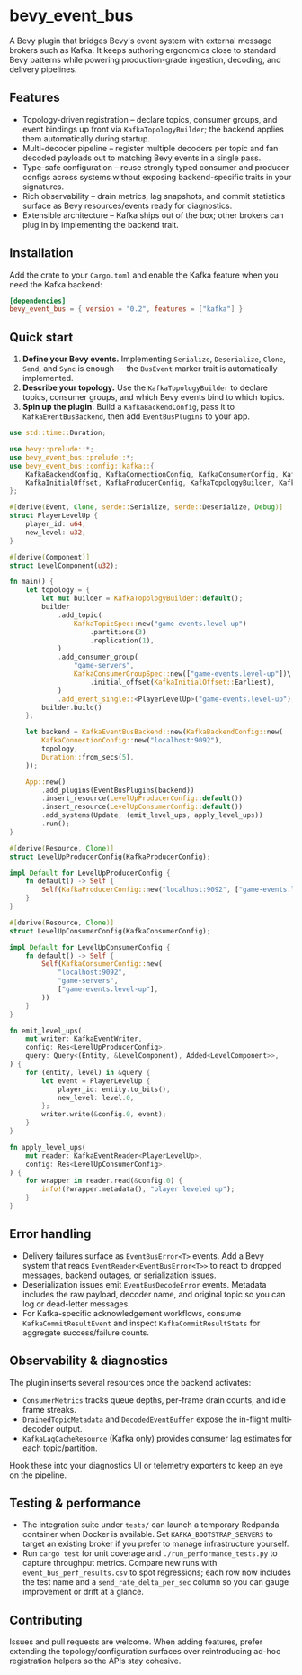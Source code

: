 # bevy_event_bus

A Bevy plugin that bridges Bevy's event system with external message brokers such as Kafka. It keeps authoring ergonomics close to standard Bevy patterns while powering production-grade ingestion, decoding, and delivery pipelines.

## Features

- Topology-driven registration – declare topics, consumer groups, and event bindings up front via `KafkaTopologyBuilder`; the backend applies them automatically during startup.
- Multi-decoder pipeline – register multiple decoders per topic and fan decoded payloads out to matching Bevy events in a single pass.
- Type-safe configuration – reuse strongly typed consumer and producer configs across systems without exposing backend-specific traits in your signatures.
- Rich observability – drain metrics, lag snapshots, and commit statistics surface as Bevy resources/events ready for diagnostics.
- Extensible architecture – Kafka ships out of the box; other brokers can plug in by implementing the backend trait.

## Installation

Add the crate to your `Cargo.toml` and enable the Kafka feature when you need the Kafka backend:

```toml
[dependencies]
bevy_event_bus = { version = "0.2", features = ["kafka"] }
```

## Quick start

1. **Define your Bevy events.** Implementing `Serialize`, `Deserialize`, `Clone`, `Send`, and `Sync` is enough — the `BusEvent` marker trait is automatically implemented.
2. **Describe your topology.** Use the `KafkaTopologyBuilder` to declare topics, consumer groups, and which Bevy events bind to which topics.
3. **Spin up the plugin.** Build a `KafkaBackendConfig`, pass it to `KafkaEventBusBackend`, then add `EventBusPlugins` to your app.

```rust
use std::time::Duration;

use bevy::prelude::*;
use bevy_event_bus::prelude::*;
use bevy_event_bus::config::kafka::{
    KafkaBackendConfig, KafkaConnectionConfig, KafkaConsumerConfig, KafkaConsumerGroupSpec,
    KafkaInitialOffset, KafkaProducerConfig, KafkaTopologyBuilder, KafkaTopicSpec,
};

#[derive(Event, Clone, serde::Serialize, serde::Deserialize, Debug)]
struct PlayerLevelUp {
    player_id: u64,
    new_level: u32,
}

#[derive(Component)]
struct LevelComponent(u32);

fn main() {
    let topology = {
        let mut builder = KafkaTopologyBuilder::default();
        builder
            .add_topic(
                KafkaTopicSpec::new("game-events.level-up")
                    .partitions(3)
                    .replication(1),
            )
            .add_consumer_group(
                "game-servers",
                KafkaConsumerGroupSpec::new(["game-events.level-up"])\
                    .initial_offset(KafkaInitialOffset::Earliest),
            )
            .add_event_single::<PlayerLevelUp>("game-events.level-up");
        builder.build()
    };

    let backend = KafkaEventBusBackend::new(KafkaBackendConfig::new(
        KafkaConnectionConfig::new("localhost:9092"),
        topology,
        Duration::from_secs(5),
    ));

    App::new()
        .add_plugins(EventBusPlugins(backend))
        .insert_resource(LevelUpProducerConfig::default())
        .insert_resource(LevelUpConsumerConfig::default())
        .add_systems(Update, (emit_level_ups, apply_level_ups))
        .run();
}

#[derive(Resource, Clone)]
struct LevelUpProducerConfig(KafkaProducerConfig);

impl Default for LevelUpProducerConfig {
    fn default() -> Self {
        Self(KafkaProducerConfig::new("localhost:9092", ["game-events.level-up"]).acks("all"))
    }
}

#[derive(Resource, Clone)]
struct LevelUpConsumerConfig(KafkaConsumerConfig);

impl Default for LevelUpConsumerConfig {
    fn default() -> Self {
        Self(KafkaConsumerConfig::new(
            "localhost:9092",
            "game-servers",
            ["game-events.level-up"],
        ))
    }
}

fn emit_level_ups(
    mut writer: KafkaEventWriter,
    config: Res<LevelUpProducerConfig>,
    query: Query<(Entity, &LevelComponent), Added<LevelComponent>>,
) {
    for (entity, level) in &query {
        let event = PlayerLevelUp {
            player_id: entity.to_bits(),
            new_level: level.0,
        };
        writer.write(&config.0, event);
    }
}

fn apply_level_ups(
    mut reader: KafkaEventReader<PlayerLevelUp>,
    config: Res<LevelUpConsumerConfig>,
) {
    for wrapper in reader.read(&config.0) {
        info!(?wrapper.metadata(), "player leveled up");
    }
}
```

## Error handling

- Delivery failures surface as `EventBusError<T>` events. Add a Bevy system that reads `EventReader<EventBusError<T>>` to react to dropped messages, backend outages, or serialization issues.
- Deserialization issues emit `EventBusDecodeError` events. Metadata includes the raw payload, decoder name, and original topic so you can log or dead-letter messages.
- For Kafka-specific acknowledgement workflows, consume `KafkaCommitResultEvent` and inspect `KafkaCommitResultStats` for aggregate success/failure counts.

## Observability & diagnostics

The plugin inserts several resources once the backend activates:

- `ConsumerMetrics` tracks queue depths, per-frame drain counts, and idle frame streaks.
- `DrainedTopicMetadata` and `DecodedEventBuffer` expose the in-flight multi-decoder output.
- `KafkaLagCacheResource` (Kafka only) provides consumer lag estimates for each topic/partition.

Hook these into your diagnostics UI or telemetry exporters to keep an eye on the pipeline.

## Testing & performance

- The integration suite under `tests/` can launch a temporary Redpanda container when Docker is available. Set `KAFKA_BOOTSTRAP_SERVERS` to target an existing broker if you prefer to manage infrastructure yourself.
- Run `cargo test` for unit coverage and `./run_performance_tests.py` to capture throughput metrics. Compare new runs with `event_bus_perf_results.csv` to spot regressions; each row now includes the test name and a `send_rate_delta_per_sec` column so you can gauge improvement or drift at a glance.

## Contributing

Issues and pull requests are welcome. When adding features, prefer extending the topology/configuration surfaces over reintroducing ad-hoc registration helpers so the APIs stay cohesive.
